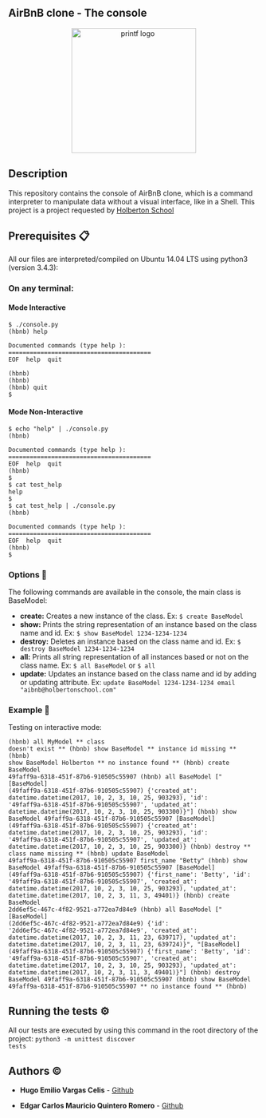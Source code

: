 ## AirBnB clone - The console

<p align="center"><img width="250" src="https://i.ibb.co/fk6gjPW/airbnb.png" alt="printf logo"></a></p>

## Description

This repository contains the console of AirBnB clone, which is a command interpreter to manipulate data without a visual interface, like in a Shell. This project is a project requested by [Holberton School](https://www.holbertonschool.com/)


## Prerequisites 📋

All our files are interpreted/compiled on Ubuntu 14.04 LTS using python3 (version 3.4.3):

### On any terminal:

#### Mode Interactive

<pre><code>$ ./console.py
(hbnb) help

Documented commands (type help <topic>):
========================================
EOF  help  quit

(hbnb) 
(hbnb) 
(hbnb) quit
$</code></pre>

#### Mode Non-Interactive

<pre><code>$ echo "help" | ./console.py
(hbnb)

Documented commands (type help <topic>):
========================================
EOF  help  quit
(hbnb) 
$
$ cat test_help
help
$
$ cat test_help | ./console.py
(hbnb)

Documented commands (type help <topic>):
========================================
EOF  help  quit
(hbnb) 
$</code></pre>


### Options :mag_right:

The following commands are available in the console, the main class is BaseModel:
<ul>
  <li>
    <b>create:</b> Creates a new instance of the class. Ex: <code>$ create BaseModel</code>
  </li>
  <li>
    <b>show:</b> Prints the string representation of an instance based on the class name and id. Ex: <code>$ show BaseModel 1234-1234-1234</code>
  </li>
  <li>
    <b>destroy:</b> Deletes an instance based on the class name and id. Ex: <code>$ destroy BaseModel 1234-1234-1234</code>
  </li>
  <li>
    <b>all:</b> Prints all string representation of all instances based or not on the class name. Ex: <code>$ all BaseModel</code> or <code>$ all</code>
  </li>
  <li>
    <b>update:</b> Updates an instance based on the class name and id by adding or updating attribute. Ex: <code>update BaseModel 1234-1234-1234 email "aibnb@holbertonschool.com"</code> 
  </li>
</ul>

### Example :mag_right:

Testing on interactive mode:
<code><pre>(hbnb) all MyModel
** class doesn't exist **
(hbnb) show BaseModel
** instance id missing **
(hbnb) show BaseModel Holberton
** no instance found **
(hbnb) create BaseModel
49faff9a-6318-451f-87b6-910505c55907
(hbnb) all BaseModel
["[BaseModel] (49faff9a-6318-451f-87b6-910505c55907) {'created_at': datetime.datetime(2017, 10, 2, 3, 10, 25, 903293), 'id': '49faff9a-6318-451f-87b6-910505c55907', 'updated_at': datetime.datetime(2017, 10, 2, 3, 10, 25, 903300)}"]
(hbnb) show BaseModel 49faff9a-6318-451f-87b6-910505c55907
[BaseModel] (49faff9a-6318-451f-87b6-910505c55907) {'created_at': datetime.datetime(2017, 10, 2, 3, 10, 25, 903293), 'id': '49faff9a-6318-451f-87b6-910505c55907', 'updated_at': datetime.datetime(2017, 10, 2, 3, 10, 25, 903300)}
(hbnb) destroy
** class name missing **
(hbnb) update BaseModel 49faff9a-6318-451f-87b6-910505c55907 first_name "Betty"
(hbnb) show BaseModel 49faff9a-6318-451f-87b6-910505c55907
[BaseModel] (49faff9a-6318-451f-87b6-910505c55907) {'first_name': 'Betty', 'id': '49faff9a-6318-451f-87b6-910505c55907', 'created_at': datetime.datetime(2017, 10, 2, 3, 10, 25, 903293), 'updated_at': datetime.datetime(2017, 10, 2, 3, 11, 3, 49401)}
(hbnb) create BaseModel
2dd6ef5c-467c-4f82-9521-a772ea7d84e9
(hbnb) all BaseModel
["[BaseModel] (2dd6ef5c-467c-4f82-9521-a772ea7d84e9) {'id': '2dd6ef5c-467c-4f82-9521-a772ea7d84e9', 'created_at': datetime.datetime(2017, 10, 2, 3, 11, 23, 639717), 'updated_at': datetime.datetime(2017, 10, 2, 3, 11, 23, 639724)}", "[BaseModel] (49faff9a-6318-451f-87b6-910505c55907) {'first_name': 'Betty', 'id': '49faff9a-6318-451f-87b6-910505c55907', 'created_at': datetime.datetime(2017, 10, 2, 3, 10, 25, 903293), 'updated_at': datetime.datetime(2017, 10, 2, 3, 11, 3, 49401)}"]
(hbnb) destroy BaseModel 49faff9a-6318-451f-87b6-910505c55907
(hbnb) show BaseModel 49faff9a-6318-451f-87b6-910505c55907
** no instance found **
(hbnb) </code></pre>


## Running the tests ⚙️
All our tests are executed by using this command in the root directory of the project: <code>python3 -m unittest discover tests</code>


## Authors :copyright:

* **Hugo Emilio Vargas Celis** - [Github](https://github.com/vargas88hugo)

* **Edgar Carlos Mauricio Quintero Romero** - [Github](https://github.com/alzheimeer)

